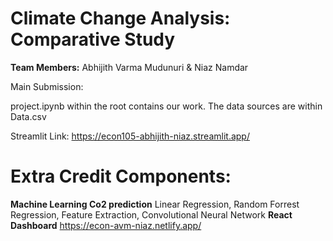 # Climate Change Analysis: Comparative Study

**Team Members:** Abhijith Varma Mudunuri & Niaz Namdar

Main Submission:

project.ipynb within the root contains our work. The data sources are within Data.csv

Streamlit Link: https://econ105-abhijith-niaz.streamlit.app/

# Extra Credit Components:
**Machine Learning Co2 prediction** Linear Regression, Random Forrest Regression, Feature Extraction, Convolutional Neural Network
**React Dashboard** https://econ-avm-niaz.netlify.app/
